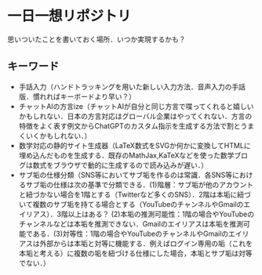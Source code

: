 # 一日一想リポジトリ

思いついたことを書いておく場所．いつか実現するかも？

## キーワード

- 手話入力（ハンドトラッキングを用いた新しい入力方法．音声入力の手話版．慣れればキーボードより早い？）
- チャットAIの方言ize（チャットAIが自分と同じ方言で喋ってくれると嬉しいかもしれない．日本の方言対応はグローバル企業はやってくれない．方言の特徴をよく表す例文からChatGPTのカスタム指示を生成する方法で割とうまくいくかもしれない．）
- 数学対応の静的サイト生成器（LaTeX数式をSVGか何かに変換してHTMLに埋め込んだものを生成する．既存のMathJax,KaTeXなどを使った数学ブログは数式をブラウザで動的に生成するので読み込みが遅い．）
- サブ垢の仕様分類（SNS等においてサブ垢を作るのは常識．各SNS等におけるサブ垢の仕様は次の基準で分類できる．(1)階層：サブ垢が他のアカウントと紐づかない場合を1階とする（Twitterなど多くのSNS）．2階は本垢に紐づいて複数のサブ垢を持てる場合とする（YouTubeのチャンネルやGmailのエイリアス）．3階以上はある？ (2)本垢の推測可能性：1階の場合やYouTubeのチャンネルなどは本垢を推測できない．Gmailのエイリアスは本垢を推測可能である．(3)対等性：1階の場合やYouTubeのチャンネルやGmailのエイリアスは外部からは本垢と対等に機能する．例えばログイン専用の垢（これを本垢と考える）に複数の垢を紐づける仕様にした場合，本垢とサブ垢は対等でない．）
